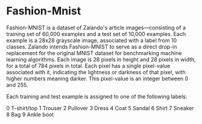 # Fashion-Mnist


Fashion-MNIST is a dataset of Zalando's article images—consisting of a training set of 60,000 examples and a test set of 10,000 examples. Each example is a 28x28 grayscale image, associated with a label from 10 classes. Zalando intends Fashion-MNIST to serve as a direct drop-in replacement for the original MNIST dataset for benchmarking machine learning algorithms. Each image is 28 pixels in height and 28 pixels in width, for a total of 784 pixels in total. Each pixel has a single pixel-value associated with it, indicating the lightness or darkness of that pixel, with higher numbers meaning darker. This pixel-value is an integer between 0 and 255.

Each training and test example is assigned to one of the following labels:

0 T-shirt/top
1 Trouser 
2 Pullover
3 Dress
4 Coat
5 Sandal
6 Shirt
7 Sneaker
8 Bag
9 Ankle boot
